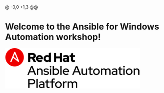 @ -0,0 +1,3 @@
# Welcome to the Ansible for Windows Automation workshop!

![Ansible Automation Platform](https://raw.githubusercontent.com/ansible/workshops/master/images/rh-ansible-automation-platform.png)
